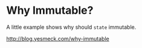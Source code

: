 # Why Immutable?

A little example shows why should `state` immutable.

http://blog.yesmeck.com/why-immutable
